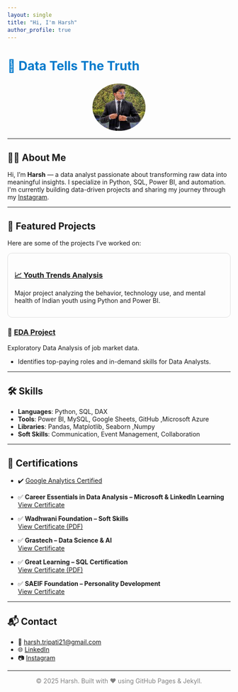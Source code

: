 ```yaml
---
layout: single
title: "Hi, I'm Harsh"
author_profile: true
---
```


<h2 style="font-size: 28px; font-weight: bold; color: #007acc;">📢 Data Tells The Truth</h2>

<p align="center">
  <img src="https://raw.githubusercontent.com/harsh-bca/portfolio-assets/main/github_profile_pic.jpg" alt="Harsh Profile Pic" style="width: 120px; border-radius: 50%;" />
</p>


---

## 👨‍💻 About Me

Hi, I’m **Harsh** — a data analyst passionate about transforming raw data into meaningful insights. I specialize in Python, SQL, Power BI, and automation. I'm currently building data-driven projects and sharing my journey through my [Instagram](https://instagram.com/harsh._diaries).

---

## 💼 Featured Projects

Here are some of the projects I’ve worked on:

<div style="border:1px solid #ddd; padding:15px; border-radius:10px; margin-bottom:10px;">
  <h3><a href="https://github.com/harsh-bca/youth-trends-analysis">📈 Youth Trends Analysis</a></h3>
  <p>Major project analyzing the behavior, technology use, and mental health of Indian youth using Python and Power BI.</p>
</div>

### 🔹 [EDA Project](https://github.com/harsh-bca/EDA-Project)
Exploratory Data Analysis of job market data.  
- Identifies top-paying roles and in-demand skills for Data Analysts.


---

## 🛠️ Skills

- **Languages**: Python, SQL, DAX  
- **Tools**: Power BI, MySQL, Google Sheets, GitHub ,Microsoft Azure
- **Libraries**: Pandas, Matplotlib, Seaborn ,Numpy 
- **Soft Skills**: Communication, Event Management, Collaboration

---

## 🧾 Certifications

- ✔️ [Google Analytics Certified](https://www.credly.com/)
    
- ✅ **Career Essentials in Data Analysis – Microsoft & LinkedIn Learning**  
  [View Certificate](https://github.com/harsh-bca/portfolio-assets/blob/main/CertificateOfCompletion_Career%20Essentials%20in%20Data%20Analysis%20by%20Microsoft%20and%20LinkedIn_page-0001.jpg?raw=true)

-  ✅ **Wadhwani Foundation – Soft Skills**  
  [View Certificate (PDF)](https://github.com/harsh-bca/portfolio-assets/blob/main/wadhwani%20foundation%20certificate%20.pdf)
  
- ✅ **Grastech – Data Science & AI**  
  [View Certificate](https://raw.githubusercontent.com/harsh-bca/portfolio-assets/main/grastech%20certificate.jpg)
  
- ✅ **Great Learning – SQL Certification**  
  [View Certificate (PDF)](https://github.com/harsh-bca/portfolio-assets/blob/main/SQL%20certification%20.pdf)
  
- ✅ **SAEIF Foundation – Personality Development**  
  [View Certificate](https://raw.githubusercontent.com/harsh-bca/portfolio-assets/main/SAEIF%20CERTIFICATE.jpg)



---

## 📬 Contact

- 📧 [harsh.tripati21@gmail.com](mailto:harsh.tripati21@gmail.com) 
- 🌐 [LinkedIn](https://www.linkedin.com/in/harsh-tripathi-64376333a/)  
- 📷 [Instagram](https://instagram.com/harsh._diaries)  

---

<p align="center" style="color: gray; font-size: 14px;">
  © 2025 Harsh. Built with ❤️ using GitHub Pages & Jekyll.
</p>
